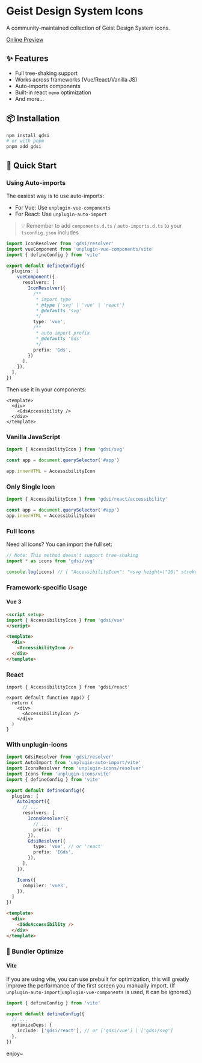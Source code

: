 # Geist Design System Icons
A community-maintained collection of Geist Design System icons.

[Online Preview](https://libondev.github.io/geist-design-system-icons/)

## ✨ Features
- Full tree-shaking support
- Works across frameworks (Vue/React/Vanilla JS)
- Auto-imports components
- Built-in react `memo` optimization
- And more...

## 📦 Installation
```sh
npm install gdsi
# or with pnpm
pnpm add gdsi
```

## 🚀 Quick Start

### Using Auto-imports
The easiest way is to use auto-imports:
- For Vue: Use `unplugin-vue-components`
- For React: Use `unplugin-auto-import`

> 💡 Remember to add `components.d.ts` / `auto-imports.d.ts` to your `tsconfig.json` includes

```ts
import IconResolver from 'gdsi/resolver'
import vueComponent from 'unplugin-vue-components/vite'
import { defineConfig } from 'vite'

export default defineConfig({
  plugins: [
    vueComponent({
      resolvers: [
        IconResolver({
          /**
           * import type
           * @type {'svg' | 'vue' | 'react'}
           * @defaults 'svg'
           */
          type: 'vue',
          /**
           * auto import prefix
           * @defaults 'Gds'
           */
          prefix: 'Gds',
        })
      ],
    }),
  ],
})
```

Then use it in your components:

```vue
<template>
  <div>
    <GdsAccessibility />
  </div>
</template>
```

### Vanilla JavaScript

```ts
import { AccessibilityIcon } from 'gdsi/svg'

const app = document.querySelector('#app')

app.innerHTML = AccessibilityIcon
```

### Only Single Icon

```ts
import { AccessibilityIcon } from 'gdsi/react/accessibility'

const app = document.querySelector('#app')
app.innerHTML = AccessibilityIcon
```

### Full Icons
Need all icons? You can import the full set:

```ts
// Note: This method doesn't support tree-shaking
import * as icons from 'gdsi/svg'

console.log(icons) // { "AccessibilityIcon": "<svg height=\"16\" stroke-linejoin=\"round\" ..." }
```

### Framework-specific Usage

#### Vue 3

```html
<script setup>
import { AccessibilityIcon } from 'gdsi/vue'
</script>

<template>
  <div>
    <AccessibilityIcon />
  </div>
</template>
```

### React
```tsx
import { AccessibilityIcon } from 'gdsi/react'

export default function App() {
  return (
    <div>
      <AccessibilityIcon />
    </div>
  )
}
```

### With unplugin-icons
```ts
import GdsiResolver from 'gdsi/resolver'
import AutoImport from 'unplugin-auto-import/vite'
import IconsResolver from 'unplugin-icons/resolver'
import Icons from 'unplugin-icons/vite'
import { defineConfig } from 'vite'

export default defineConfig({
  plugins: [
    AutoImport({
      // ...
      resolvers: [
        IconsResolver({
          // ...
          prefix: 'I'
        }),
        GdsiResolver({
          type: 'vue', // or 'react'
          prefix: 'IGds',
        }),
      ],
    }),

    Icons({
      compiler: 'vue3',
    }),
  ]
})
```

```html
<template>
  <div>
    <IGdsAccessibility />
  </div>
</template>
```

### 🍾 Bundler Optimize

#### Vite
If you are using vite, you can use prebuilt for optimization, this will greatly improve the performance of the first screen you manually import. (If `unplugin-auto-import`|`unplugin-vue-components` is used, it can be ignored.)

```ts
import { defineConfig } from 'vite'

export default defineConfig({
  // ...
  optimizeDeps: {
    include: ['gdsi/react'], // or ['gdsi/vue'] | ['gdsi/svg']
  },
})
```

enjoy~
